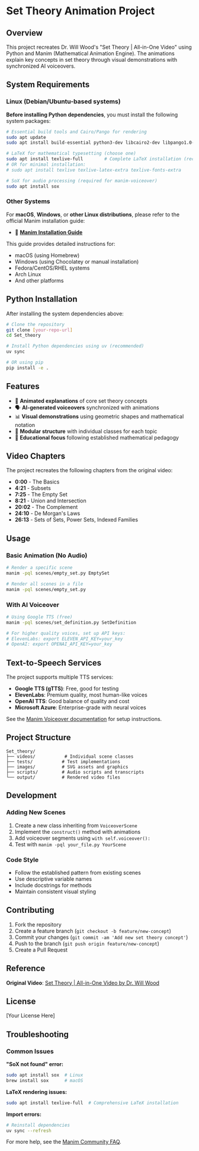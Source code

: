 # Set Theory Animation Project

## Overview
This project recreates Dr. Will Wood's "Set Theory | All-in-One Video" using Python and Manim (Mathematical Animation Engine). The animations explain key concepts in set theory through visual demonstrations with synchronized AI voiceovers.

## System Requirements

### Linux (Debian/Ubuntu-based systems)

**Before installing Python dependencies**, you must install the following system packages:

```bash
# Essential build tools and Cairo/Pango for rendering
sudo apt update
sudo apt install build-essential python3-dev libcairo2-dev libpango1.0-dev

# LaTeX for mathematical typesetting (choose one)
sudo apt install texlive-full        # Complete LaTeX installation (recommended)
# OR for minimal installation:
# sudo apt install texlive texlive-latex-extra texlive-fonts-extra

# SoX for audio processing (required for manim-voiceover)
sudo apt install sox
```

### Other Systems

For **macOS**, **Windows**, or **other Linux distributions**, please refer to the official Manim installation guide:
- 📖 **[Manim Installation Guide](https://docs.manim.community/en/stable/installation.html)**

This guide provides detailed instructions for:
- macOS (using Homebrew)
- Windows (using Chocolatey or manual installation)
- Fedora/CentOS/RHEL systems
- Arch Linux
- And other platforms

## Python Installation

After installing the system dependencies above:

```bash
# Clone the repository
git clone [your-repo-url]
cd Set_theory

# Install Python dependencies using uv (recommended)
uv sync

# OR using pip
pip install -e .
```

## Features

- 🎥 **Animated explanations** of core set theory concepts
- 🗣️ **AI-generated voiceovers** synchronized with animations  
- 📊 **Visual demonstrations** using geometric shapes and mathematical notation
- 🔄 **Modular structure** with individual classes for each topic
- 🎯 **Educational focus** following established mathematical pedagogy

## Video Chapters

The project recreates the following chapters from the original video:

- **0:00** - The Basics
- **4:21** - Subsets  
- **7:25** - The Empty Set
- **8:21** - Union and Intersection
- **20:02** - The Complement
- **24:10** - De Morgan's Laws
- **26:13** - Sets of Sets, Power Sets, Indexed Families

## Usage

### Basic Animation (No Audio)
```bash
# Render a specific scene
manim -pql scenes/empty_set.py EmptySet

# Render all scenes in a file
manim -pql scenes/empty_set.py
```

### With AI Voiceover
```bash
# Using Google TTS (free)
manim -pql scenes/set_definition.py SetDefinition

# For higher quality voices, set up API keys:
# ElevenLabs: export ELEVEN_API_KEY=your_key
# OpenAI: export OPENAI_API_KEY=your_key
```

## Text-to-Speech Services

The project supports multiple TTS services:

- **Google TTS (gTTS)**: Free, good for testing
- **ElevenLabs**: Premium quality, most human-like voices
- **OpenAI TTS**: Good balance of quality and cost
- **Microsoft Azure**: Enterprise-grade with neural voices

See the [Manim Voiceover documentation](https://voiceover.manim.community/) for setup instructions.

## Project Structure

```
Set_theory/
├── videos/           # Individual scene classes
├── tests/           # Test implementations  
├── images/          # SVG assets and graphics
├── scripts/         # Audio scripts and transcripts
└── output/          # Rendered video files
```

## Development

### Adding New Scenes
1. Create a new class inheriting from `VoiceoverScene`
2. Implement the `construct()` method with animations
3. Add voiceover segments using `with self.voiceover():`
4. Test with `manim -pql your_file.py YourScene`

### Code Style
- Follow the established pattern from existing scenes
- Use descriptive variable names
- Include docstrings for methods
- Maintain consistent visual styling

## Contributing

1. Fork the repository
2. Create a feature branch (`git checkout -b feature/new-concept`)
3. Commit your changes (`git commit -am 'Add new set theory concept'`)
4. Push to the branch (`git push origin feature/new-concept`)
5. Create a Pull Request

## Reference

**Original Video**: [Set Theory | All-in-One Video by Dr. Will Wood](https://www.youtube.com/watch?v=5ZhNmKb-dqk)

## License

[Your License Here]

## Troubleshooting

### Common Issues

**"SoX not found" error:**
```bash
sudo apt install sox  # Linux
brew install sox      # macOS
```

**LaTeX rendering issues:**
```bash
sudo apt install texlive-full  # Comprehensive LaTeX installation
```

**Import errors:**
```bash
# Reinstall dependencies
uv sync --refresh
```

For more help, see the [Manim Community FAQ](https://docs.manim.community/en/stable/faq/index.html).